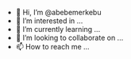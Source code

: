 - 👋 Hi, I’m @abebemerkebu
- 👀 I’m interested in ...
- 🌱 I’m currently learning ...
- 💞️ I’m looking to collaborate on ...
- 📫 How to reach me ...

<!---
abebemerkebu/abebemerkebu is a ✨ special ✨ repository because its `README.md` (this file) appears on your GitHub profile.
You can click the Preview link to take a look at your changes.
--->
